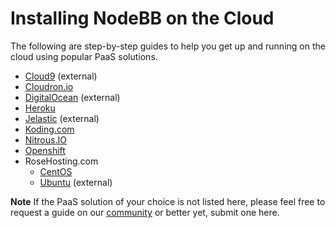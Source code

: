 Installing NodeBB on the Cloud
==============================

The following are step-by-step guides to help you get up and running on
the cloud using popular PaaS solutions.

* [Cloud9](https://community.nodebb.org/topic/7983/setting-up-nodebb-on-cloud-9) (external)
* [Cloudron.io](./cloudron)
* [DigitalOcean](http://www.blogsynthesis.com/install-nodebb-on-digitalocean/) (external)
* [Heroku](./heroku)
* [Jelastic](http://docs.jelastic.com/nodebb) (external)
* [Koding.com](./koding)
* [Nitrous.IO](./nitrous)
* [Openshift](./openshift)
* RoseHosting.com
    * [CentOS](https://www.rosehosting.com/blog/how-to-install-nodebb-on-a-centos-7-vps/)
    * [Ubuntu](https://www.rosehosting.com/blog/install-and-setup-nodebb-with-redis-and-nginx-on-ubuntu-12-04/) (external)

**Note**
If the PaaS solution of your choice is not listed here, please feel free to request a guide on our [community](https://community.nodebb.org) or better yet, submit one here.
